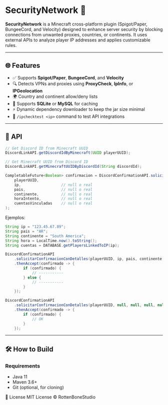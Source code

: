 # SecurityNetwork 🔐

**SecurityNetwork** is a Minecraft cross-platform plugin (Spigot/Paper, BungeeCord, and Velocity) designed to enhance server security by blocking connections from unwanted proxies, countries, or continents. It uses external APIs to analyze player IP addresses and applies customizable rules.

---

## 🌐 Features

- ✅ Supports **Spigot/Paper**, **BungeeCord**, and **Velocity**
- 🔍 Detects VPNs and proxies using **ProxyCheck**, **IpInfo**, or **IPGeolocation**
- 🌍 Country and continent allow/deny lists
- 💾 Supports **SQLite** or **MySQL** for caching
- ⚡ Dynamic dependency downloader to keep the jar size minimal
- 🧪 `/ipchecktest <ip>` command to test API integrations

---

## 📁 API
```java
// Get Discord ID from Minecraft UUID
DiscordLinkAPI.getDiscordIdByMinecraft(UUID playerUUID);

// Get Minecraft UUID from Discord ID
DiscordLinkAPI.getMinecraftUUIDByDiscordId(String discordId);
```
```Java
CompletableFuture<Boolean> confirmacion = DiscordConfirmationAPI.solicitarConfirmacionConDetalles(
    playerUUID,
    ip,                  // null o real
    pais,                // null o real
    continente,          // null o real
    horaIntento,         // null o real
    cuentasVinculadas    // null o real
);
```

Ejemplos:

```Java
String ip = "123.45.67.89";
String pais = "AR";
String continente = "South America";
String hora = LocalTime.now().toString();
String cuentas = DATABASE.getPlayersLinkedToIP(ip);

DiscordConfirmationAPI
    .solicitarConfirmacionConDetalles(playerUUID, ip, pais, continente, hora, cuentas)
    .thenAccept(confirmado -> {
        if (confirmado) {
            // -----------
        } else {
            // -----------
        }
    });
```
```java
DiscordConfirmationAPI
    .solicitarConfirmacionConDetalles(playerUUID, null, null, null, null, null)
    .thenAccept(confirmado -> {
        if (confirmado) {
            // OK
        }
    });
```

---

## 🛠 How to Build

### Requirements

- Java 11
- Maven 3.6+
- Git (optional, for cloning)

📜 License
MIT License © RottenBoneStudio
